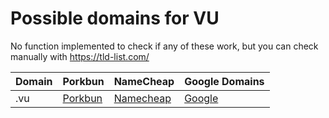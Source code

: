 # Possible domains for VU

No function implemented to check if any of these work, but you can check manually with https://tld-list.com/

| Domain | Porkbun | NameCheap | Google Domains |
|---|---|---|---|
| .vu | [Porkbun](https://porkbun.com/checkout/search?prb=e814663da1&tlds=&idnLanguage=&search=search&q=.vu) | [Namecheap](https://www.namecheap.com/domains/registration/results/?domain=.vu) | [Google](https://domains.google.com/registrar/search?searchTerm=.vu) |
